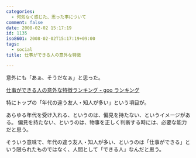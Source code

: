 ```yaml
---
categories:
  - 何気なく感じた、思った事について
comment: false
date: 2008-02-02 15:17:19
id: 1135
iso8601: 2008-02-02T15:17:19+09:00
tags:
  - social
title: 仕事ができる人の意外な特徴

---
```


意外にも「あぁ、そうだなぁ」と思った。

<a title="仕事ができる人の意外な特徴ランキング - goo ランキング" href="http://ranking.goo.ne.jp/ranking/category/014/skillful_unexpected/">仕事ができる人の意外な特徴ランキング - goo ランキング</a>

特にトップの「年代の違う友人・知人が多い」という項目が。

あらゆる年代を受け入れる、というのは、偏見を持たない、というイメージがある。
偏見を持たない、というのは、物事を正しく判断する時には、必要な能力だと思う。

そういう意味で、年代の違う友人・知人が多い、というのは「仕事ができる」という限られたものではなく、人間として「できる人」なんだと思う。
